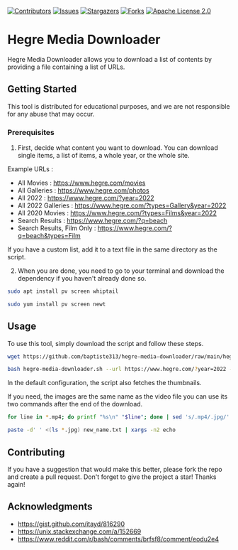 [![Contributors](https://img.shields.io/github/contributors/baptiste313/hegre-video-downloader.svg?style=for-the-badge)](https://github.com/baptiste313/hegre-video-downloader/graphs/contributors) [![Issues](https://img.shields.io/github/issues/baptiste313/hegre-video-downloader.svg?style=for-the-badge)](https://github.com/baptiste313/hegre-video-downloader/issues) [![Stargazers](https://img.shields.io/github/stars/baptiste313/hegre-video-downloader.svg?style=for-the-badge)](https://github.com/baptiste313/hegre-video-downloader/stargazers) [![Forks](https://img.shields.io/github/forks/baptiste313/hegre-video-downloader.svg?style=for-the-badge)](https://github.com/baptiste313/hegre-video-downloader/network/members) [![Apache License 2.0](https://img.shields.io/github/license/baptiste313/hegre-video-downloader.svg?style=for-the-badge)](https://github.com/baptiste313/hegre-video-downloader/blob/master/LICENSE)

# Hegre Media Downloader
   
Hegre Media Downloader allows you to download a list of contents by providing a file containing a list of URLs.

## Getting Started

This tool is distributed for educational purposes, and we are not responsible for any abuse that may occur.

### Prerequisites

1. First, decide what content you want to download. You can download single items, a list of items, a whole year, or the whole site.

Example URLs :

- All Movies : https://www.hegre.com/movies
- All Galleries : https://www.hegre.com/photos
- All 2022 : https://www.hegre.com/?year=2022
- All 2022 Galleries : https://www.hegre.com/?types=Gallery&year=2022
- All 2020 Movies : https://www.hegre.com/?types=Films&year=2022
- Search Results : https://www.hegre.com/?q=beach
- Search Results, Film Only : https://www.hegre.com/?q=beach&types=Film

If you have a custom list, add it to a text file in the same directory as the script.

2. When you are done, you need to go to your terminal and download the dependency if you haven't already done so.

```bash
sudo apt install pv screen whiptail
```

```bash
sudo yum install pv screen newt
```

## Usage

To use this tool, simply download the script and follow these steps.

```bash
wget https://github.com/baptiste313/hegre-media-downloader/raw/main/hegre-media-downloader.sh
```

```bash
bash hegre-media-downloader.sh --url https://www.hegre.com/?year=2022 --create-links yes --thumbnail yes --download
```

In the default configuration, the script also fetches the thumbnails.

If you need, the images are the same name as the video file you can use its two commands after the end of the download.

```bash
for line in *.mp4; do printf "%s\n" "$line"; done | sed 's/.mp4/.jpg/' > new_name.txt
```

```bash
paste -d' ' <(ls *.jpg) new_name.txt | xargs -n2 echo
```

## Contributing

If you have a suggestion that would make this better, please fork the repo and create a pull request. Don't forget to give the project a star! Thanks again!

## Acknowledgments

- <https://gist.github.com/itayd/816290>
- <https://unix.stackexchange.com/a/152669>
- <https://www.reddit.com/r/bash/comments/brfsf8/comment/eodu2e4>
